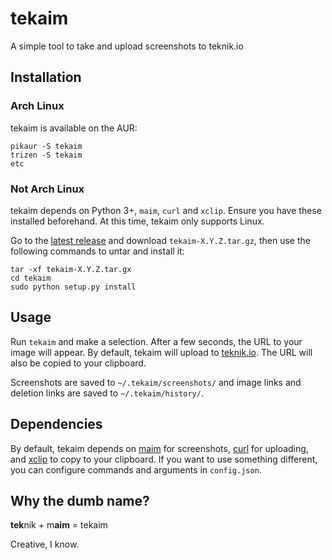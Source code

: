 # tekaim
A simple tool to take and upload screenshots to teknik.io

## Installation

### Arch Linux

tekaim is available on the AUR:

```
pikaur -S tekaim
trizen -S tekaim
etc
```

### Not Arch Linux

tekaim depends on Python 3+, `maim`, `curl` and `xclip`. Ensure you have these installed beforehand. At this time, tekaim only supports Linux.

Go to the [latest release](https://github.com/IvanFon/tekaim/releases/latest) and download `tekaim-X.Y.Z.tar.gz`, then use the following commands to untar and install it:

```
tar -xf tekaim-X.Y.Z.tar.gx
cd tekaim
sudo python setup.py install
```

## Usage

Run `tekaim` and make a selection. After a few seconds, the URL to your image will appear. By default, tekaim will upload to [teknik.io](https://www.teknik.io/). The URL will also be copied to your clipboard.

Screenshots are saved to `~/.tekaim/screenshots/` and image links and deletion links are saved to `~/.tekaim/history/`.

## Dependencies

By default, tekaim depends on [maim](https://github.com/naelstrof/maim) for screenshots, [curl](https://github.com/curl/curl) for uploading, and [xclip](https://github.com/astrand/xclip) to copy to your clipboard. If you want to use something different, you can configure commands and arguments in `config.json`.

## Why the dumb name?

**tek**nik + m**aim** = tekaim

Creative, I know.
